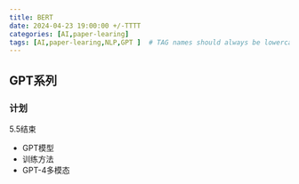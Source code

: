 ```yaml
---
title: BERT
date: 2024-04-23 19:00:00 +/-TTTT
categories: [AI,paper-learing]
tags: [AI,paper-learing,NLP,GPT ]  # TAG names should always be lowercase
---
```

## GPT系列
### 计划
5.5结束
* GPT模型
* 训练方法
* GPT-4多模态


